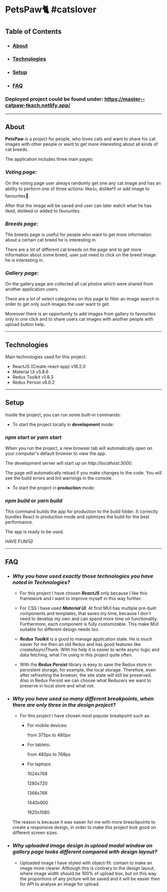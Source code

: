 # PetsPaw🐈 #catslover

## Table of Contents

- ### [About](#about)
- ### [Technologies](#technologies)
- ### [Setup](#setup)
- ### [FAQ](#faq)

### Deployed project could be found under: https://master--catpaw-tkach.netlify.app/ 

---
## About

**PetsPaw** is a project for people, who loves cats and want to share his cat images with other people or want to get more interesting about all kinds of cat breeds.

The application includes three main pages:

### _Voting page_:

On the voting page user always randomly get one any cat image and has an ability to perform one of three actions: like👍, dislike👎 or add image to favourites🧡.

After that the image will be saved and user can later watch what he has liked, disliked or added to favourites.

### _Breeds page_:

The breeds page is useful for people who want to get more information about a certain cat breed he is interesting in.

There are a lot of different cat breeds on the page and to get more information about some breed, user just need to click on the breed image he is interesting in.

### _Gallery page_:

On the gallery page are collected all cat photos which were shared from another application users.

There are a lot of select categories on this page to filter an image search in order to get only such images the user want to get.

Moreover there is an opportunity to add images from gallery to favourites only in one click and to share users cat images with another people with upload button help.

---

## Technologies

Main technologies used for this project:

- ReactJS (Create-react-app) v18.2.0
- Material UI v5.8.6
- Redux Toolkit v1.8.3
- Redux Persist v8.0.2

---

## Setup

Inside the project, you can run some built-in commands:

- To start the project locally in **development** mode:

### **_npm start_** or **_yarn start_**

When you run the project, a new browser tab will automatically open on your computer's default browser to view the app.

The development server will start up on _http://localhost:3000_.

The page will automatically reload if you make changes to the code. You will see the build errors and lint warnings in the console.

- To start the project in **production** mode:

### **_npm build_** or **_yarn build_**

This command builds the app for production to the build folder. It correctly bundles React in production mode and optimizes the build for the best performance.

The app is ready to be used.

HAVE FUN!🐱

---

## FAQ

- ### _Why you have used exactly those technologies you have noted in Technologies?_

  - For this project I have chosen **_ReactJS_** only because I like this framework and I want to improve myself in this way further.

  - For CSS I have used **_Material UI_**. At first MUI has multiple pre-built components and templates, that saves my time, because I don't need to develop my own and can spend more time on functionality. Furthermore, each component is fully customizable. This make MUI suitable for different design needs too.

  - **_Redux Toolkit_** is a good to manage application state. He is much easier for me then an old Redux and has good features like createAsyncThunk. With his help it is easier to write async logic and data fetching, what I'm using in this project quite often.

  - With the **_Redux Persist_** library is easy to save the Redux store in persistent storage, for example, the local storage. Therefore, even after refreshing the browser, the site state will still be preserved. Also in Redux Persist we can choose what Reducers we want to preserve in local store and what not.

- ### _Why you have used so many different breakpoints, when there are only three in the design project?_

  - For this project I have chosen most popular breakpoint such as:

    - For mobile devices:

      from 375px to 480px

    - For tablets:

      from 480px to 768px

    - For laptops:

      1024x768

      1280x720

      1366x768

      1440x900

      1920x1080

  The reason is because it was easier for me with more breackpoints to create a responsive design, in order to make this project look good on different screen sizes.

- ### _Why uploaded image design in upload modal window on gallery page looks different compared with design layout?_

  - Uploaded image I have styled with object-fit: contain to make an image more clearer. Although this is contrary to the design layout, where image width should be 100% of upload box, but on this way the proportions of any picture will be saved and it will be easier then for API to analyse an image for upload.
